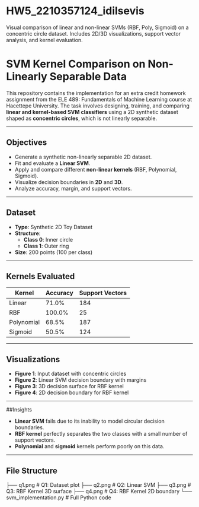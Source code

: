 # HW5_2210357124_idilsevis
Visual comparison of linear and non-linear SVMs (RBF, Poly, Sigmoid) on a concentric circle dataset. Includes 2D/3D visualizations, support vector analysis, and kernel evaluation. 

# SVM Kernel Comparison on Non-Linearly Separable Data

This repository contains the implementation for an extra credit homework assignment from the ELE 489: Fundamentals of Machine Learning course at Hacettepe University. The task involves designing, training, and comparing **linear and kernel-based SVM classifiers** using a 2D synthetic dataset shaped as **concentric circles**, which is not linearly separable.

---

##  Objectives

- Generate a synthetic non-linearly separable 2D dataset.
- Fit and evaluate a **Linear SVM**.
- Apply and compare different **non-linear kernels** (RBF, Polynomial, Sigmoid).
- Visualize decision boundaries in **2D** and **3D**.
- Analyze accuracy, margin, and support vectors.

---

## Dataset

- **Type**: Synthetic 2D Toy Dataset
- **Structure**:  
  - **Class 0**: Inner circle  
  - **Class 1**: Outer ring
- **Size**: 200 points (100 per class)


---

## Kernels Evaluated

| Kernel      | Accuracy | Support Vectors |
|-------------|----------|-----------------|
| Linear      | 71.0%    | 184             |
| RBF         | 100.0%   | 25              |
| Polynomial  | 68.5%    | 187             |
| Sigmoid     | 50.5%    | 124             |

---

##  Visualizations

- **Figure 1**: Input dataset with concentric circles  
- **Figure 2**: Linear SVM decision boundary with margins  
- **Figure 3**: 3D decision surface for RBF kernel  
- **Figure 4**: 2D decision boundary for RBF kernel

---

##Insights

- **Linear SVM** fails due to its inability to model circular decision boundaries.
- **RBF kernel** perfectly separates the two classes with a small number of support vectors.
- **Polynomial** and **sigmoid** kernels perform poorly on this data.

---

## File Structure

├── q1.png # Q1: Dataset plot
├── q2.png # Q2: Linear SVM
├── q3.png # Q3: RBF Kernel 3D surface
├── q4.png # Q4: RBF Kernel 2D boundary
└── svm_implementation.py # Full Python code
